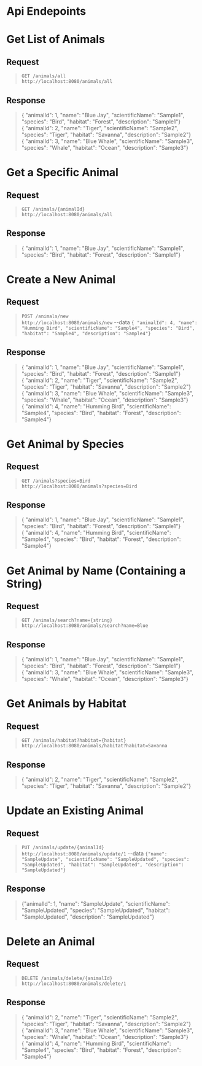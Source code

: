# Api Endepoints

# Get List of Animals

## Request
> `GET /animals/all` <br>
> `http://localhost:8080/animals/all`

## Response
>{ "animalId": 1, "name": "Blue Jay", "scientificName": "Sample1", "species": "Bird", "habitat": "Forest", "description": "Sample1"} <br>
>{ "animalId": 2, "name": "Tiger", "scientificName": "Sample2", "species": "Tiger", "habitat": "Savanna", "description": "Sample2"} <br>
>{ "animalId": 3, "name": "Blue Whale", "scientificName": "Sample3", "species": "Whale", "habitat": "Ocean", "description": "Sample3"} <br>

# Get a Specific Animal

## Request
> `GET /animals/{animalId}` <br>
>  `http://localhost:8080/animals/all`

## Response
> { "animalId": 1, "name": "Blue Jay", "scientificName": "Sample1", "species": "Bird", "habitat": "Forest", "description": "Sample1"}

# Create a New Animal

## Request
>`POST /animals/new` <br>
>`http://localhost:8080/animals/new` --data `{ "animalId": 4, "name": "Humming Bird", "scientificName": "Sample4", "species": "Bird", "habitat": "Sample4", "description": "Sample4"}`

## Response
>{ "animalId": 1, "name": "Blue Jay", "scientificName": "Sample1", "species": "Bird", "habitat": "Forest", "description": "Sample1"} <br>
>{ "animalId": 2, "name": "Tiger", "scientificName": "Sample2", "species": "Tiger", "habitat": "Savanna", "description": "Sample2"} <br>
>{ "animalId": 3, "name": "Blue Whale", "scientificName": "Sample3", "species": "Whale", "habitat": "Ocean", "description": "Sample3"} <br>
>{ "animalId": 4, "name": "Humming Bird", "scientificName": "Sample4", "species": "Bird", "habitat": "Forest", "description": "Sample4"}

# Get Animal by Species

## Request
>`GET /animals?species=Bird` <br>
>`http://localhost:8080/animals?species=Bird`

## Response
>{ "animalId": 1, "name": "Blue Jay", "scientificName": "Sample1", "species": "Bird", "habitat": "Forest", "description": "Sample1"} <br>
>{ "animalId": 4, "name": "Humming Bird", "scientificName": "Sample4", "species": "Bird", "habitat": "Forest", "description": "Sample4"}

# Get Animal by Name (Containing a String)

## Request
> `GET /animals/search?name={string}` <br>
> `http://localhost:8080/animals/search?name=Blue`

## Response
>{ "animalId": 1, "name": "Blue Jay", "scientificName": "Sample1", "species": "Bird", "habitat": "Forest", "description": "Sample1"} <br>
>{ "animalId": 3, "name": "Blue Whale", "scientificName": "Sample3", "species": "Whale", "habitat": "Ocean", "description": "Sample3"}

# Get Animals by Habitat

## Request
> `GET /animals/habitat?habitat={habitat}` <br>
> `http://localhost:8080/animals/habitat?habitat=Savanna`

## Response
>{ "animalId": 2, "name": "Tiger", "scientificName": "Sample2", "species": "Tiger", "habitat": "Savanna", "description": "Sample2"}

# Update an Existing Animal

## Request
> `PUT /animals/update/{animalId}` <br>
> `http://localhost:8080/animals/update/1` --data `{"name": "SampleUpdate", "scientificName": "SampleUpdated", "species": "SampleUpdated", "habitat": "SampleUpdated", "description": "SampleUpdated"}`

## Response
>{"animalId": 1, "name": "SampleUpdate", "scientificName": "SampleUpdated", "species": "SampleUpdated", "habitat": "SampleUpdated", "description": "SampleUpdated"}

# Delete an Animal

## Request
> `DELETE /animals/delete/{animalId}` <br>
> `http://localhost:8080/animals/delete/1`

## Response
>{ "animalId": 2, "name": "Tiger", "scientificName": "Sample2", "species": "Tiger", "habitat": "Savanna", "description": "Sample2"} <br>
>{ "animalId": 3, "name": "Blue Whale", "scientificName": "Sample3", "species": "Whale", "habitat": "Ocean", "description": "Sample3"} <br>
>{ "animalId": 4, "name": "Humming Bird", "scientificName": "Sample4", "species": "Bird", "habitat": "Forest", "description": "Sample4"}
